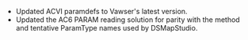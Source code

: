 * Updated ACVI paramdefs to Vawser's latest version.
* Updated the AC6 PARAM reading solution for parity with the method and tentative ParamType names used by DSMapStudio.

